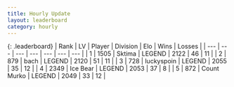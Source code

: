 ```yaml
---
title: Hourly Update
layout: leaderboard
category: hourly
---
```


{: .leaderboard}
| Rank | LV | Player | Division | Elo | Wins | Losses |
| --- | --- | --- | --- | --- | --- | --- |
| <span data-change="1">1</span> | 1505 | <span title="ID: 353063">Sktima</span> | LEGEND | <span data-change="31">2122</span> | <span data-change="6">46</span> | <span data-change="0">11</span> |
| <span data-change="-1">2</span> | 879 | <span title="ID: 281795">bach</span> | LEGEND | <span data-change="0">2120</span> | <span data-change="0">51</span> | <span data-change="0">11</span> |
| <span data-change="0">3</span> | 728 | <span title="ID: 512212">luckyspoin</span> | LEGEND | <span data-change="0">2055</span> | <span data-change="0">35</span> | <span data-change="0">12</span> |
| <span data-change="0">4</span> | 2349 | <span title="ID: 417840">Ice Bear</span> | LEGEND | <span data-change="0">2053</span> | <span data-change="0">37</span> | <span data-change="0">8</span> |
| <span data-change="0">5</span> | 872 | <span title="ID: 498323">Count Murko</span> | LEGEND | <span data-change="0">2049</span> | <span data-change="0">33</span> | <span data-change="0">12</span> |